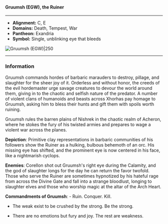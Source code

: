 #### Gruumsh (EGW), the Ruiner
___

- **Alignment:** C, E
- **Domains:** Death, Tempest, War
- **Pantheon:** Exandria
- **Symbol:** Single, unblinking eye that bleeds

![Gruumsh (EGW)|250](https://5etools-mirror-1.github.io/img/deities/EGW/Symbol%20of%20Gruumsh.png)
___

### Information

Gruumsh commands hordes of barbaric marauders to destroy, pillage, and slaughter for the sheer joy of it. Orderless and without honor, the creeds of the evil hordemaster urge savage creatures to devour the world around them, giving in to the chaotic and selfish nature of the predator. A number of violent clans of humanoids and beasts across Xhorhas pay homage to Gruumsh, asking him to bless their hunts and gift them with spoils worth ruining.

Gruumsh rules the barren plains of Nishrek in the chaotic realm of Acheron, where he stokes the fury of his twisted armies and prepares to wage a violent war across the planes.

**Depiction**: Primitive clay representations in barbaric communities of his followers show the Ruiner as a hulking, bulbous behemoth of an orc. His missing eye has shifted, and the prominent eye is now centered in his face, like a nightmarish cyclops.

**Enemies**: Corellon shot out Gruumsh's right eye during the Calamity, and the god of slaughter longs for the day he can return the favor twofold. Those who serve the Ruiner are sometimes hypnotized by his hateful rage from across the Divine Gate and fall into a strange bloodlust, longing to slaughter elves and those who worship magic at the altar of the Arch Heart.

**Commandments of Gruumsh**: - Ruin. Conquer. Kill.

- The weak exist to be crushed by the strong. Be the strong.

- There are no emotions but fury and joy. The rest are weakness.